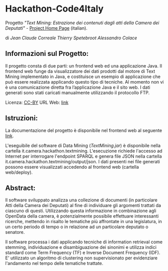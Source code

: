 Hackathon-Code4Italy
====================

Progetto *"Text Mining: Estrazione dei contenuti dagli atti della Camera dei Deputati"* - [Project Home Page](http://code4italy.altervista.org/) (italian).

di
_Jean Claude Correale_
_Thierry Spetebroot_
_Alessandro Colace_

## Informazioni sul Progetto:

Il progetto consta di due parti: un frontend web ed una applicazione Java. Il frontend web funge da visualizzatore dei dati prodotti dal motore di Text Mining implementato in Java, e costituisce un esempio di applicazione che può essere realizzata applicando questo tipo di tecniche. Al momento non vi è una comunicazione diretta fra l’applicazione Java e il sito web. I dati generati sono stati caricati manualmente utilizzando il protocollo FTP.

Licenza: [CC-BY](http://creativecommons.org/licenses/by/2.0/)
URL Web: [link](http://code4italy.altervista.org/)

## Istruzioni:

La documentazione del progetto è disponibile nel frontend web al seguente [link]( http://www.code4italy.altervista.org/info/index.html).

L'eseguibile del software di Data Mining (*TextMining.jar*) è disponibile nella cartella it.camera.hackathon.textmining. L'esecuzione richiede l'accesso ad Internet per interrogare l'endpoint SPARQL e genera file JSON nella cartella it.camera.hackathon.textmining/output/json. I dati presenti nei file generati possono essere visualizzati accedendo al frontend web (cartella web/deploy).

## Abstract:

Il software sviluppato analizza una collezione di documenti (in particolare Atti della Camera dei Deputati) al fine di individuare gli argomenti trattati da ciascuno di questi. Utilizzando questa informazione in combinazione agli OpenData della camera, è potenzialmente possibile effettuare interessanti ricerche, mettendo in risalto le tematiche più affrontate in una legislatura, in un certo periodo di tempo o in relazione ad un particolare deputato o senatore.

Il software processa i dati applicando tecniche di information retrieval come stemming, individuazione e disambiguazione dei sinonimi e utilizza indici standard come Term Frequency (TF) e Inverse Document Frequency (IDF). E' utilizzato un algoritmo di clustering non supervisionato per evidenziare l'andamento nel tempo delle tematiche trattate.
